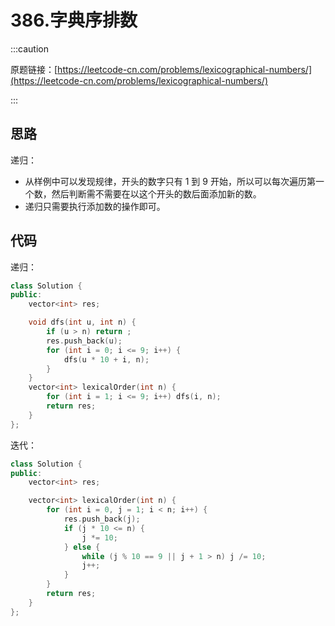 # 386.字典序排数

:::caution

原题链接：[https://leetcode-cn.com/problems/lexicographical-numbers/](https://leetcode-cn.com/problems/lexicographical-numbers/)

:::

## 思路

递归：

- 从样例中可以发现规律，开头的数字只有 1 到 9 开始，所以可以每次遍历第一个数，然后判断需不需要在以这个开头的数后面添加新的数。
- 递归只需要执行添加数的操作即可。

## 代码

递归：

```cpp
class Solution {
public:
    vector<int> res;

    void dfs(int u, int n) {
        if (u > n) return ;
        res.push_back(u);
        for (int i = 0; i <= 9; i++) {
            dfs(u * 10 + i, n);
        }
    }
    vector<int> lexicalOrder(int n) {
        for (int i = 1; i <= 9; i++) dfs(i, n);
        return res;
    }
};
```

迭代：

```cpp
class Solution {
public:
    vector<int> res;

    vector<int> lexicalOrder(int n) {
        for (int i = 0, j = 1; i < n; i++) {
            res.push_back(j);
            if (j * 10 <= n) {
                j *= 10;
            } else {
                while (j % 10 == 9 || j + 1 > n) j /= 10;
                j++;
            }
        }
        return res;
    }
};
```


